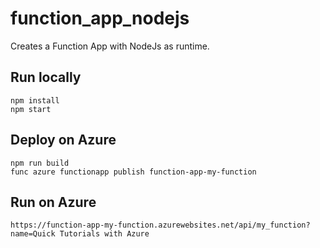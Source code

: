 # function_app_nodejs

Creates a Function App with NodeJs as runtime.

## Run locally

```
npm install
npm start
```

## Deploy on Azure

```
npm run build
func azure functionapp publish function-app-my-function
```

## Run on Azure

```
https://function-app-my-function.azurewebsites.net/api/my_function?name=Quick Tutorials with Azure
```